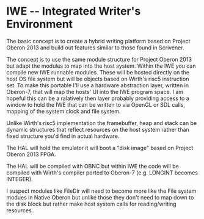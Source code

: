 IWE -- Integrated Writer's Environment
======================================

The basic concept is to create a hybrid writing platform
based on Project Oberon 2013 and build out features similar
to those found in Scrivener.

The concept is to use the same module structure for Project Oberon
2013 but adapt the modules to map into the host system.  Within
the IWE you can compile new IWE runnable modules. These will be
hosted directly on the host OS file system but will be objects based
on Wirth's risc5 instruction set.  To make this portable I'll
use a hardware abstraction layer, written in Oberon-7, that will
map the hosts' UI into the IWE program space. I am hopeful this
can be a ralatively then layer probably providing access to a
window to hold the IWE that can be written to via OpenGL or SDL
calls, mapping of the system clock and file system. 

Unlike Wirth's risc5 implementation the framebuffer, heap and stack
can be dynamic structures that reflect resources on the host system rather
than fixed structure you'd find in actual hardware.

The HAL will hold the emulator it will boot a "disk image" based on
Project Oberon 2013 FPGA. 

The HAL will be compiled with OBNC but within IWE the code will be
compiled with Wirth's compiler ported to Oberon-7 (e.g. LONGINT
becomes INTEGER).

I suspect modules like FileDir will need to become more like the
File system modues in Native Oberon but unlike those they don't need
to map down to the disk block but rather make host system calls for
reading/writing resources.





